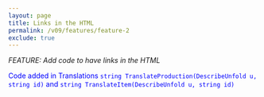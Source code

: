 ```yaml
---
layout: page
title: Links in the HTML
permalink: /v09/features/feature-2
exclude: true
---
```

_FEATURE: Add code to have links in the HTML_

<span style="color:blue">Code added in Translations ```string TranslateProduction(DescribeUnfold u, string id)``` and ```string TranslateItem(DescribeUnfold u, string id)```</span>

